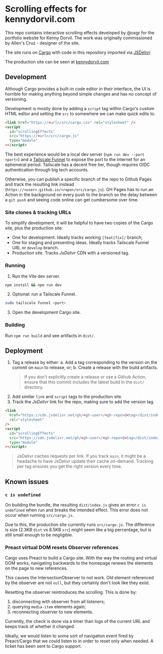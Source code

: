 # Scrolling effects for kennydorvil.com

This repo contains interactive scrolling effects developed by @oxgr for the portfolio website for Kenny Dorvil. The work was originally commissioned by Allen's Cruz - designer of the site.

The site runs on [Cargo](https://cargo.site) with code in this repository imported via [JSDelivr](https://www.jsdelivr.com/).

The production site can be seen at [kennydorvil.com](https://kennydorvil.com/)

## Development

Although Cargo provides a built-in code editor in their interface, the UI is horrible for making anything beyond simple changes and has no concept of versioning.

Development is mostly done by adding a `script` tag within Cargo's custom HTML editor and setting the `src` to somewhere we can make quick edits to.

```html
<link href="https://<url>/src/cargo.css" rel="stylesheet" />
<script
  id="scrollingEffects"
  src="https://<url>/src/cargo.js"
  type="module"
></script>
```

The best experience would be a local dev server (`npm run dev --port <port>`) and a [Tailscale Funnel](https://tailscale.com/kb/1223/funnel) to expose the port to the internet for an ephemeral period. Tailscale has a decent free tier, though requires OIDC authentication through big tech accounts.

Otherwise, you can publish a specific branch of the repo to Github Pages and track the resulting link instead (`https://<user>.github.io/<repo>/src/cargo.js`). GH Pages has to run an Action in the background on every push to the branch so the delay between a `git push` and seeing code online can get cumbersome over time.

### Site clones & tracking URLs

To simplify development, it will be helpful to have two copies of the Cargo site, plus the production site:

- One for development. Ideally tracks working `[feat|fix]/` branch;
- One for staging and presenting ideas. Ideally tracks Tailscale Funnel URL or `develop` branch.
- Production site. Tracks _JsDelivr_ CDN with a versioned tag.

### Running

1. Run the Vite dev server.

```sh
npm install && npm run dev
```

2. Optional: run a Tailscale Funnel.

```sh
sudo tailscale funnel <port>
```

3. Open the development Cargo site.

### Building

Run `npm run build` and see artifacts in `dist/`.

## Deployment

1. Tag a release by either:
   a. Add a tag corresponding to the version on the commit on `main` to release, or;
   b. Create a release with the build artifacts.
   > If you don't explicitly create a release or use a Github Action, ensure that this commit includes the latest build in the `dist/` directory.
2. Add similar `link` and `script` tags to the production site.
3. Track the _JsDelivr_ link for the repo, making sure to add the version tag.

```html
<link
  href="https://cdn.jsdelivr.net/gh/<gh-user>/<gh-repo>@<tag>/dist/index.css"
  rel="stylesheet"
/>
<script
  id="scrollingEffects"
  src="https://cdn.jsdelivr.net/gh/<gh-user>/<gh-repo>@<tag>/dist/index.js"
  type="module"
></script>
```

> JsDelivr caches requests per link. If you track `main`, it might be a headache to have JsDelivr update their cache on-demand. Tracking per tag ensures you get the right version every time.

## Known issues

### `c is undefined`

On building the bundle, the resulting `dist/index.js` gives an error `c is undefined` when run and breaks the intended effect. This error does not occur when running `src/cargo.js`.

Due to this, the production site currently runs `src/cargo.js`. The difference is size (2.3KB `dist` vs 8.5KB `src`) might seem like a big percentage, but is still small enough to be negligible.

### Preact virtual DOM resets Observer references

Cargo uses Preact to build a Cargo site. With the way the routing and virtual DOM works, navigating backwards to the homepage renews the elements on the page to new references.

This causes the IntersectionObserver to not work. Old element referenced by the observer are not `null`, but they certainly don't look like they exist.

Resetting the observer reintroduces the scrolling. This is done by:

1. disconnecting with observer from all listeners;
2. querying `media-item` elements again;
3. reconnecting observer to new elements.

Currently, the check is done via a timer than logs of the current URL and keeps track of whether it changed.

Ideally, we would listen to some sort of navigation event fired by Preact/Cargo that we could listen to in order to reset only when needed. A ticket has been sent to Cargo support.
